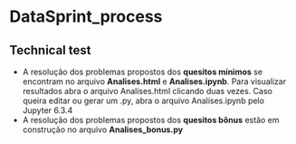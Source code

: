 # DataSprint_process
## Technical test 

- A resolução dos problemas propostos dos **quesitos mínimos** se encontram no arquivo **Analises.html** e **Analises.ipynb**.
Para visualizar resultados abra o arquivo Analises.html clicando duas vezes.
Caso queira editar ou gerar um .py, abra o arquivo Analises.ipynb pelo Jupyter 6.3.4
- A resolução dos problemas propostos dos **quesitos bônus** estão em construção no arquivo **Analises_bonus.py**

